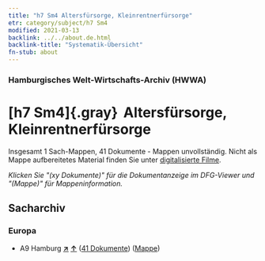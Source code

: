 ```yaml
---
title: "h7 Sm4 Altersfürsorge, Kleinrentnerfürsorge"
etr: category/subject/h7 Sm4
modified: 2021-03-13
backlink: ../../about.de.html
backlink-title: "Systematik-Übersicht"
fn-stub: about
---
```


### Hamburgisches Welt-Wirtschafts-Archiv (HWWA)
# [h7 Sm4]{.gray}&#8201; Altersfürsorge, Kleinrentnerfürsorge&#160; 




Insgesamt 1 Sach-Mappen, 41 Dokumente - Mappen unvollständig.
Nicht als Mappe aufbereitetes Material finden Sie unter [digitalisierte Filme](/film/h1_sh).

_Klicken Sie "(xy Dokumente)" für die Dokumentanzeige im DFG-Viewer und "(Mappe)" für Mappeninformation._

## Sacharchiv




### Europa

- A9 Hamburg [**&nearr;**](../../../geo/i/140905/about.de.html "Hamburg (alle Mappen)") [**&uarr;**](../../../geo/about.de.html#A9 "Ländersystematik") (<a href="https://pm20.zbw.eu/dfgview/sh/140905,144683" title="über: Hamburg : Altersfürsorge, Kleinrentnerfürsorge" target="_blank">41 Dokumente</a>) ([Mappe](http://purl.org/pressemappe20/folder/sh/140905,144683))


